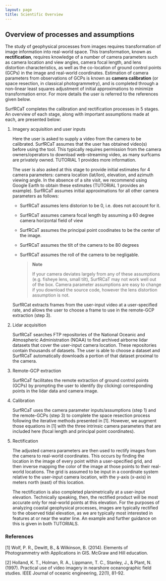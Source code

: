 ```yaml
---
layout: page
title: Scientific Overview
---
```


## Overview of processes and assumptions ##
The study of geophysical processes from images requires transformation of image information into real-world space. This transformation, known
as **rectification**, requires knowledge of a number of camera parameters such as camera location and view angles, camera focal length, and lens 
distortion characteristics, as well as the co-location of ground control points (GCPs) in the image and real-world coordinates.
Estimation of camera parameters from observations of GCPs is known as **camera calibration** (or space resection, in classical photogrammetry),
and is completed through a non-linear least squares adjustment of initial approximations to minimize transformation error. For more details the user 
is referred to the references given below.

SurfRCaT completes the calibration and rectification processes in 5 stages. An overview of each stage, along with important assumptions made at each, 
are presented below:
1) Imagery acquisition and user inputs

   	Here the user is asked to supply a video from the camera to be calibrated. SurfRCaT assumes that the user has obtained video(s)
	before using the tool. This typically requires permission from the camera owners/operators to download web-streaming video, as many
	surfcams are privately owned. TUTORIAL 1 provides more information.

	The user is also asked at this stage to provide initial estimates for 4 camera parameters: camera location (lat/lon), elevation,
	and azimuth viewing angle. In the absence of a site visit, we recommend using Google Earth to obtain these estimates (TUTORIAL 1
	provides an example). SurfRCaT assumes initial approximations for all other camera parameters as follows:

	+ SurfRCaT assumes lens distorion to be 0, i.e. does not account for it.
	+ SurfRCaT assumes camera focal length by assuming a 60 degree camera horizontal field of view
	+ SurfRCaT assumes the principal point coodinates to be the center of the image.
	+ SurfRCaT assumes the tilt of the camera to be 80 degrees
	+ SurfRCaT assumes the roll of the camera to be negligable. 

		> **Note**
		>
		> If your camera deviates largely from any of these assumptions (e.g. fisheye lens, small tilt), SurfRCaT may
		> not work well out of the box. Camera parameter assumptions are easy to change if you download the source code,
		> however the lens distortion assumption is not.

	SurfRCat extracts frames from the user-input video at a user-specified rate, and allows the user to choose a frame to use in the remote-GCP
	extraction (step 3). 

2) Lidar acquisition

	SurfRCaT searches FTP repositories of the National Oceanic and Atmospheric Administration (NOAA) to find archived airborne lidar datasets that
	cover the user-input camera location. These repositories contain thousands of datasets. The user is able to choose a dataset and SurfRCaT 
	automatically downloads a portion of that dataset proximal to the camera.

3) Remote-GCP extraction

	SurfRCaT facilitates the remote extraction of ground control points (GCPs) by prompting the user to identify (by clicking) corresponding
	points in the lidar data and camera image.

4) Calibration
	
	SurfRCaT uses the camera parameter inputs/assumptions (step 1) and the remote-GCPs (step 3) to complete the space resection process
	following the iterative methods presented in [1]. However, we augment those equations in [1] with the three intrinsic camera parameters that 
	are included here (focal length and principal point coordinates). 

5) Rectification

	The adjusted camera parameters are then used to rectify images from the camera to real-world coordinates. This occurs by finding the location in
	the image of every point within a user-specified grid, and then inverse mapping the color of the image at those points to their real-world 
	locations. The grid is assumed to be input in a coordinate system relative to the user-input camera location, with the y-axis (x-axis) in meters
	north (east) of this location.

	The rectification is also completed planimetrically at a user-input elevation. Technically speaking, then, the rectified product will be most
	accurate only for real-world points at this elevation. For the purposes of analyzing coastal geophysical processes, images are typically
	rectified to the observed tidal elevation, as we are typically most interested in features at or near the water line. An example and further
	guidance on this is given in both TUTORIALS.

### References ###

[1] Wolf, P. R., Dewitt, B., & Wilkinson, B. (2014). Elements of Photogrammetry with Applications in GIS. McGraw and Hill education.

[2] Holland, K. T., Holman, R. A., Lippmann, T. C., Stanley, J., & Plant, N. (1997). 
Practical use of video imagery in nearshore oceanographic field studies. IEEE Journal of oceanic engineering, 22(1), 81-92.







